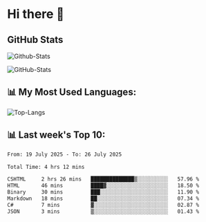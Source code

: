 # Hi there 👋

## GitHub Stats
![Github-Stats](https://github-readme-stats-sigma-five.vercel.app/api?username=ltorson&show_icons=true&theme=radical&count_private=true&show=reviews,discussions_started,discussions_answered,prs_merged,prs_merged_percentage)

![GitHub-Stats](https://github-readme-stats.vercel.app/api/wakatime?username=LeeTorson&theme=synthwave&size_weight=0.5&count_weight=0.5&title_color=36F9F6&langs_count=10&count_private=true)

## 📊 My Most Used Languages:
![Top-Langs](https://github-readme-stats-sigma-five.vercel.app/api/top-langs/?username=LTorson&layout=compact&langs_count=10)


## 📊 Last week's Top 10:
<!--START_SECTION:waka-->

```txt
From: 19 July 2025 - To: 26 July 2025

Total Time: 4 hrs 12 mins

CSHTML     2 hrs 26 mins   ██████████████▒░░░░░░░░░░   57.96 %
HTML       46 mins         ████▓░░░░░░░░░░░░░░░░░░░░   18.50 %
Binary     30 mins         ███░░░░░░░░░░░░░░░░░░░░░░   11.90 %
Markdown   18 mins         ██░░░░░░░░░░░░░░░░░░░░░░░   07.34 %
C#         7 mins          ▓░░░░░░░░░░░░░░░░░░░░░░░░   02.87 %
JSON       3 mins          ▒░░░░░░░░░░░░░░░░░░░░░░░░   01.43 %
```

<!--END_SECTION:waka-->
